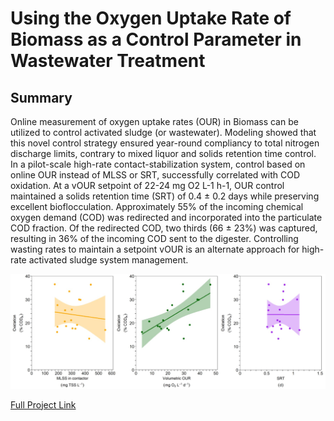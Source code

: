 # Using the Oxygen Uptake Rate of Biomass as a Control Parameter in Wastewater Treatment

## Summary
Online measurement of oxygen uptake rates (OUR) in Biomass can be utilized to control activated sludge (or wastewater). Modeling showed that this novel control strategy ensured year-round compliancy to total nitrogen discharge limits, contrary to mixed liquor and solids retention time control. In a pilot-scale high-rate contact-stabilization system, control based on online OUR instead of MLSS or SRT, successfully correlated with COD oxidation. At a vOUR setpoint of 22-24 mg O2 L-1 h-1, OUR control maintained a solids retention time (SRT) of 0.4 ± 0.2 days while preserving excellent bioflocculation. Approximately 55% of the incoming chemical oxygen demand (COD) was redirected and incorporated into the particulate COD fraction. Of the redirected COD, two thirds (66 ± 23%) was captured, resulting in 36% of the incoming COD sent to the digester. Controlling wasting rates to maintain a setpoint vOUR is an alternate approach for high-rate activated sludge system management.

![](https://github.com/OlaOlagunju/OUR_Project/blob/main/fig_3.jpg)


[Full Project Link](https://github.com/OlaOlagunju/OUR_Project/blob/main/Full%20Project%20-%20Using%20the%20Oxygen%20Uptake%20Rate%20of%20Biomass%20as%20a%20Control%20Parameter%20in%20Wastewater%20Treatment.ipynb)
